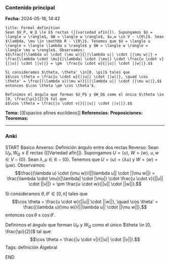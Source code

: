 ### Contenido principal

**Fecha:** 2024-05-16, 14:42

```ad-formal
title: Formal definition
Sean $U_P, W_Q \le E$ rectas ([[variedad afín]]). Supongamos $U = \langle u \rangle$, $W = \langle w \rangle$, $u,w \in V - \{0\}$. Sean $\lambda, \mu \in \mathbb R - \{0\}$. Tenemos que $U = \langle u \rangle = \langle \lambda u \rangle$ y $W = \langle w \rangle = \langle \mu w \rangle$. Observamos:
$$\frac{(\lambda u) \cdot (\mu w)}{||\lambda u|| \cdot ||\mu w||} = \frac{\lambda \cdot \mu}{|\lambda| \cdot |\mu|} \cdot \frac{u \cdot v}{||u|| \cdot ||v||} = \pm  \frac{u \cdot w}{||u|| \cdot ||w||}.$$

Si consideramos $\theta, \theta' \in[0, \pi]$ tales que
$$\cos \theta = \frac{u \cdot w}{||u|| \cdot ||w||}, \quad \cos \theta' = \frac{(\lambda u)(\mu w)}{||\lambda u|| \cdot ||\mu w||},$$
entonces $\cos \theta \pm \cos \theta'$.

Definimos el ángulo que forman $U_P$ y $W_Q$ como el único $\theta \in [0, \frac{\pi}{2}]$ tal que
$$\cos \theta = \frac{|u \cdot v|}{||u|| \cdot ||v||}.$$
```

**Tema:** [[Espacios afines euclídeos]]
**Referencias:**
**Proposiciones:**
**Teoremas:**

---
### Anki

START
Básico
Anverso: Definición ángulo entre dos rectas
Reverso: Sean $U_P, W_Q \le E$ rectas ([[Variedad afín]]). Supongamos $U = \langle u \rangle$, $W = \langle w \rangle$, $u,w \in V - \{0\}$. Sean $\lambda, \mu \in \mathbb R - \{0\}$. Tenemos que $U = \langle u \rangle = \langle \lambda u \rangle$ y $W = \langle w \rangle = \langle \mu w \rangle$. Observamos:
$$\frac{(\lambda u) \cdot (\mu w)}{||\lambda u|| \cdot ||\mu w||} = \frac{\lambda \cdot \mu}{|\lambda| \cdot |\mu|} \cdot \frac{u \cdot v}{||u|| \cdot ||v||} = \pm  \frac{u \cdot w}{||u|| \cdot ||w||}.$$

Si consideramos $\theta, \theta' \in[0, \pi]$ tales que
$$\cos \theta = \frac{u \cdot w}{||u|| \cdot ||w||}, \quad \cos \theta' = \frac{(\lambda u)(\mu w)}{||\lambda u|| \cdot ||\mu w||},$$
entonces $\cos \theta \pm \cos \theta'$.

Definimos el ángulo que forman $U_P$ y $W_Q$ como el único $\theta \in [0, \frac{\pi}{2}]$ tal que
$$\cos \theta = \frac{|u \cdot v|}{||u|| \cdot ||v||}.$$
Tags: definición ÁlgebraI
<!--ID: 1715864620153-->
END
